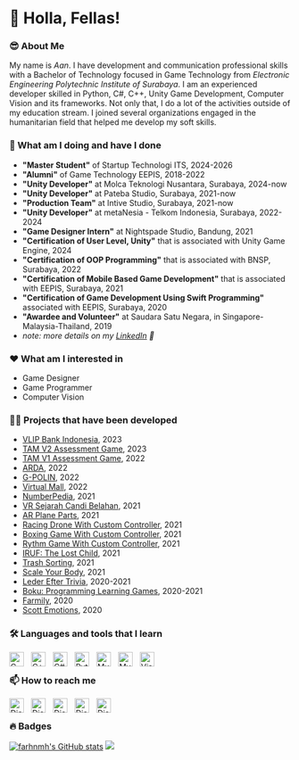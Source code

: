 # 👋 Holla, Fellas!

### 😎 About Me
My name is _Aan_. I have development and communication professional skills with a Bachelor of Technology focused in Game Technology from _Electronic Engineering Polytechnic Institute of Surabaya_. I am an experienced developer skilled in Python, C#, C++, Unity Game Development, Computer Vision and its frameworks. Not only that, I do a lot of the activities outside of my education stream. I joined several organizations engaged in the humanitarian field that helped me develop my soft skills.

### 🧠 What am I doing and have I done
- **"Master Student"** of Startup Technologi ITS, 2024-2026
- **"Alumni"** of Game Technology EEPIS, 2018-2022
- **"Unity Developer"** at Molca Teknologi Nusantara, Surabaya, 2024-now
- **"Unity Developer"** at Pateba Studio, Surabaya, 2021-now
- **"Production Team"** at Intive Studio, Surabaya, 2021-now
- **"Unity Developer"** at metaNesia - Telkom Indonesia, Surabaya, 2022-2024
- **"Game Designer Intern"** at Nightspade Studio, Bandung, 2021
- **"Certification of User Level, Unity"** that is associated with Unity Game Engine, 2024
- **"Certification of OOP Programming"** that is associated with BNSP, Surabaya, 2022
- **"Certification of Mobile Based Game Development"** that is associated with EEPIS, Surabaya, 2021
- **"Certification of Game Development Using Swift Programming"** associated with EEPIS, Surabaya, 2020
- **"Awardee and Volunteer"** at Saudara Satu Negara, in Singapore-Malaysia-Thailand, 2019
- _note: more details on my [LinkedIn](https://www.linkedin.com/in/farhaanmuha/) 💝_

### ❤️ What am I interested in
- Game Designer
- Game Programmer
- Computer Vision

### 😶‍🌫️ Projects that have been developed
- [VLIP Bank Indonesia](https://github.com/Pateba-Studio/tam-isometric-game), 2023
- [TAM V2 Assessment Game](https://github.com/Pateba-Studio/tam-isometric-game), 2023
- [TAM V1 Assessment Game](https://gitlab.com/patebastudio/toyota-project), 2022
- [ARDA](https://github.com/farhnmh/G-POLIN), 2022
- [G-POLIN](https://github.com/farhnmh/G-POLIN), 2022
- [Virtual Mall](https://github.com/farhnmh/Virtual-Mall), 2022
- [NumberPedia](https://github.com/farhnmh/NumberPedia), 2021
- [VR Sejarah Candi Belahan](https://gitlab.com/teampateba/vr-sejarah), 2021
- [AR Plane Parts](https://github.com/farhnmh/AR-Plane-Part), 2021
- [Racing Drone With Custom Controller](https://github.com/farhnmh/Racing-Drone), 2021
- [Boxing Game With Custom Controller](https://github.com/farhnmh/Boxing-Game-With-Custom-Controller), 2021
- [Rythm Game With Custom Controller](https://github.com/farhnmh/Rhytm-Game-With-Custom-Controller), 2021
- [IRUF: The Lost Child](https://github.com/farhnmh/Iruf-The-Lost-Child), 2021
- [Trash Sorting](https://github.com/farhnmh/Game-Trash-Sorting), 2021
- [Scale Your Body](), 2021
- [Leder Efter Trivia](https://github.com/farhnmh/Leder-Efter-Trivia), 2020-2021
- [Boku: Programming Learning Games](https://gitlab.com/pratamailham206/boku-educational-game-pc-game), 2020-2021
- [Farmily](https://github.com/farhnmh/Farmily), 2020
- [Scott Emotions](https://gitlab.com/notslimboy/scot-emossions), 2020

### 🛠️ Languages and tools that I learn
<img align="left" alt="C" width="26px" src="https://raw.githubusercontent.com/danielcranney/readme-generator/main/public/icons/skills/c-colored.svg" style="padding-right:10px;" />
<img align="left" alt="C++" width="26px" src="https://raw.githubusercontent.com/danielcranney/readme-generator/main/public/icons/skills/cplusplus-colored.svg" style="padding-right:10px;" />
<img align="left" alt="C#" width="26px" src="https://raw.githubusercontent.com/danielcranney/readme-generator/main/public/icons/skills/csharp-colored.svg" style="padding-right:10px;" />
<img align="left" alt="Python" width="26px" src="https://raw.githubusercontent.com/danielcranney/readme-generator/main/public/icons/skills/python-colored.svg" style="padding-right:10px;" />
<img align="left" alt="MySQL" width="26px" src="https://raw.githubusercontent.com/danielcranney/readme-generator/main/public/icons/skills/mysql-colored.svg" style="padding-right:10px;" />
<img align="left" alt="MySQL" width="26px" src="https://raw.githubusercontent.com/danielcranney/readme-generator/main/public/icons/skills/figma-colored.svg" style="padding-right:10px;" />
<img align="left" alt="Visual Studio Code" width="26px" src="https://cdn.jsdelivr.net/gh/devicons/devicon/icons/vscode/vscode-original.svg" style="padding-right:10px;" />
<br />

### 📫 How to reach me
<a href="https://discord.com/users/mooara" target="_blank" rel="noreferrer"><img align="left" alt="Discord" width="26px" src="https://raw.githubusercontent.com/danielcranney/readme-generator/main/public/icons/socials/discord.svg" style="padding-right:10px;" /></a>
<a href="https://www.github.com/farhnmh" target="_blank" rel="noreferrer"><img align="left" alt="Discord" width="26px" src="https://user-images.githubusercontent.com/3369400/139447912-e0f43f33-6d9f-45f8-be46-2df5bbc91289.png" style="padding-right:10px;" /></a>
<a href="http://www.instagram.com/farhaanmuha" target="_blank" rel="noreferrer"><img align="left" alt="Discord" width="26px" src="https://raw.githubusercontent.com/danielcranney/readme-generator/main/public/icons/socials/instagram.svg" style="padding-right:10px;" /></a>
<a href="https://www.linkedin.com/in/farhaanmuha" target="_blank" rel="noreferrer"><img align="left" alt="Discord" width="26px" src="https://raw.githubusercontent.com/danielcranney/readme-generator/main/public/icons/socials/linkedin.svg" style="padding-right:10px;" /></a>
<a href="https://www.twitter.com/farhaanmuha" target="_blank" rel="noreferrer"><img align="left" alt="Discord" width="26px" src="https://raw.githubusercontent.com/danielcranney/readme-generator/main/public/icons/socials/twitter.svg" style="padding-right:10px;" /></a>
<br />

### 🔥 Badges
<a href="http://www.github.com/farhnmh"><img src="https://github-readme-stats.vercel.app/api?username=farhnmh&show_icons=true&hide=&count_private=true&title_color=0891b2&text_color=ffffff&icon_color=0891b2&bg_color=1c1917&hide_border=true&show_icons=true" alt="farhnmh's GitHub stats" /></a>
<a href="http://www.github.com/farhnmh"><img src="https://github-readme-streak-stats.herokuapp.com/?user=farhnmh&stroke=ffffff&background=1c1917&ring=0891b2&fire=0891b2&currStreakNum=ffffff&currStreakLabel=0891b2&sideNums=ffffff&sideLabels=ffffff&dates=ffffff&hide_border=true" /></a>

<!--
Top Repositories
<br />
<div width="100%" align="center"><a href="https://github.com/farhnmh/NumberPedia-Unity" align="left"><img align="left" width="45%" src="https://github-readme-stats.vercel.app/api/pin/?username=farhnmh&repo=NumberPedia-Unity&title_color=0891b2&text_color=ffffff&icon_color=0891b2&bg_color=1c1917&hide_border=true&locale=en" /></a></div>
-->
